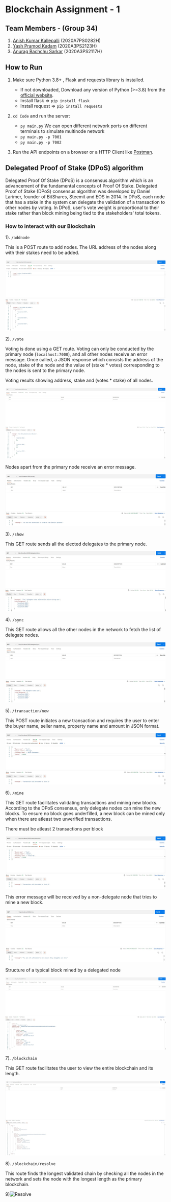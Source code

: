 # Blockchain Assignment - 1

## Team Members - (Group 34)
1) [Anish Kumar Kallepalli](https://github.com/AnishKumarKallepalli) (2020A7PS0282H)
2) [Yash Pramod Kadam](https://github.com/RakuidN) (2020A3PS2123H)
3) [Anurag Bachchu Sarkar](https://github.com/AnuragSarkar3) (2020A3PS2117H)

## How to Run
1) Make sure Python 3.8+ , Flask and requests library is installed.
    *  If not downloaded, Download any version of Python (>=3.8) from the [official website](https://www.python.org/downloads/).
    *  Install flask   => `pip install flask`
    *  Install request => `pip install requests`

2) `cd Code` and run the server:
    * `py main.py`
        We can open different network ports on different terminals to simulate multinode network
    * `py main.py -p 7001`
    * `py main.py -p 7002`

3) Run the API endpoints on a browser or a HTTP Client like [Postman](https://www.postman.com/downloads/).

## Delegated Proof of Stake (DPoS) algorithm 
Delegated Proof Of Stake (DPoS) is a consensus algorithm which is an advancement of the fundamental concepts of Proof Of Stake. Delegated Proof of Stake (DPoS) consensus algorithm was developed by Daniel Larimer, founder of BitShares, Steemit and EOS in 2014. In DPoS, each node that has a stake in the system can delegate the validation of a transaction to other nodes by voting. In DPoS, user's vote weight is proportional to their stake rather than block mining being tied to the stakeholders' total tokens.

### How to interact with our Blockchain

1). `/addnode`

This is  a POST route to add nodes. The URL address of the nodes along with their stakes need to be added.

![Nodes add](./Images/add_nodes.jpg)

2). `/vote`

Voting is done using a GET route. Voting can only be conducted by the primary node (`localhost:7000`), and all other nodes receive an error message. Once called, a JSON response which consists the address of the node, stake of the node and the value of (stake * votes) corresponding to the nodes is sent to the primary node.

Voting results showing address, stake and (votes * stake) of all nodes.

![Voting](./Images/voting.jpg)

Nodes apart from the primary node receive an error message.

![Error](./Images/voting_error.jpg)

3). `/show`

This GET route sends all the elected delegates to the primary node.

![Show delegates](./Images/delegates_show.jpg)

4). `/sync`

This GET route allows all the other nodes in the network to fetch the list of delegate nodes.

![Sync delegates](./Images/delegates_sync.jpg)

5). `/transaction/new`

This POST route initiates a new transaction and requires the user to enter the buyer name, seller name, property name and amount in JSON format.

![New transaction](./Images/transaction.jpg)

6). `/mine`

This GET route facilitates validating transactions and mining new blocks. According to the DPoS consensus, only delegate nodes can mine the new blocks. To ensure no block goes underfilled, a new block can be mined only when there are atleast two unverified transactions.

There must be atleast 2 transactions per block

![Under transaction](./Images/transaction2.jpg)

This error message will be received by a non-delegate node that tries to mine a new block.

![Mine error](./Images/error_mine.jpg)

Structure of a typical block mined by a delegated node

![Block structure](./Images/block.jpg)

7). `/blockchain`

This GET route facilitates the user to view the entire blockchain and its length.

![Blockchain](./Images/chain.jpg)

8). `/blockchain/resolve`

This route finds the longest validated chain by checking all the nodes in the network and sets the node with the longest length as the primary blockchain.

9)![Resolve](./Images/resolve.jpg)
